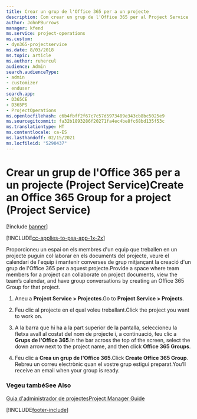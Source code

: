 ```yaml
---
title: Crear un grup de l'Office 365 per a un projecte
description: Com crear un grup de l'Office 365 per al Project Service
author: JohnPBurrows
manager: kfend
ms.service: project-operations
ms.custom:
- dyn365-projectservice
ms.date: 8/03/2018
ms.topic: article
ms.author: ruhercul
audience: Admin
search.audienceType:
- admin
- customizer
- enduser
search.app:
- D365CE
- D365PS
- ProjectOperations
ms.openlocfilehash: c6b4fbff2f67c7c57d5973489e343cb8bc5025e9
ms.sourcegitcommit: fa32b1893286f20271fa4ec4be8fc68bd135f53c
ms.translationtype: HT
ms.contentlocale: ca-ES
ms.lasthandoff: 02/15/2021
ms.locfileid: "5290437"
---
```

# <a name="create-an-office-365-group-for-a-project-project-service"></a><span data-ttu-id="1081c-103">Crear un grup de l'Office 365 per a un projecte (Project Service)</span><span class="sxs-lookup"><span data-stu-id="1081c-103">Create an Office 365 Group for a project (Project Service)</span></span>

[!include [banner](../includes/psa-now-project-operations.md)]

[!INCLUDE[cc-applies-to-psa-app-1x-2x](../includes/cc-applies-to-psa-app-1x-2x.md)]

<span data-ttu-id="1081c-104">Proporcioneu un espai on els membres d'un equip que treballen en un projecte puguin col·laborar en els documents del projecte, veure el calendari de l'equip i mantenir converses de grup mitjançant la creació d'un grup de l'Office 365 per a aquest projecte.</span><span class="sxs-lookup"><span data-stu-id="1081c-104">Provide a space where team members for a project can collaborate on project documents, view the team’s calendar, and have group conversations by creating an Office 365 Group for that project.</span></span>  
  
1.  <span data-ttu-id="1081c-105">Aneu a **Project Service > Projectes**.</span><span class="sxs-lookup"><span data-stu-id="1081c-105">Go to **Project Service > Projects**.</span></span>  
  
2.  <span data-ttu-id="1081c-106">Feu clic al projecte en el qual voleu treballant.</span><span class="sxs-lookup"><span data-stu-id="1081c-106">Click the project you want to work on.</span></span>  
  
3.  <span data-ttu-id="1081c-107">A la barra que hi ha a la part superior de la pantalla, seleccioneu la fletxa avall al costat del nom de projecte i, a continuació, feu clic a **Grups de l'Office 365**.</span><span class="sxs-lookup"><span data-stu-id="1081c-107">In the bar across the top of the screen, select the down arrow next to the project name, and then click **Office 365 Groups**.</span></span>  
  
4.  <span data-ttu-id="1081c-108">Feu clic a **Crea un grup de l'Office 365**.</span><span class="sxs-lookup"><span data-stu-id="1081c-108">Click **Create Office 365 Group**.</span></span> <span data-ttu-id="1081c-109">Rebreu un correu electrònic quan el vostre grup estigui preparat.</span><span class="sxs-lookup"><span data-stu-id="1081c-109">You’ll receive an email when your group is ready.</span></span>  
  
### <a name="see-also"></a><span data-ttu-id="1081c-110">Vegeu també</span><span class="sxs-lookup"><span data-stu-id="1081c-110">See Also</span></span>  
 [<span data-ttu-id="1081c-111">Guia d'administrador de projectes</span><span class="sxs-lookup"><span data-stu-id="1081c-111">Project Manager Guide</span></span>](../psa/project-manager-guide.md)


[!INCLUDE[footer-include](../includes/footer-banner.md)]